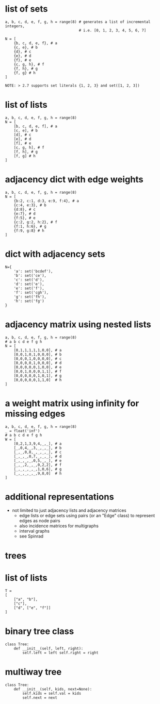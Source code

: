# list of sets
```
a, b, c, d, e, f, g, h = range(8) # generates a list of incremental integers,
                                  # i.e. [0, 1, 2, 3, 4, 5, 6, 7]

N = [
    {b, c, d, e, f}, # a
    {c, e}, # b
    {d}, # c
    {e}, # d
    {f}, # e
    {c, g, h}, # f
    {f, h}, # g
    {f, g} # h
]

NOTE: > 2.7 supports set literals {1, 2, 3} and set([1, 2, 3])
```

# list of lists
```
a, b, c, d, e, f, g, h = range(8) 
N = [
    [b, c, d, e, f], # a
    [c, e], # b
    [d], # c
    [e], # d
    [f], # e
    [c, g, h], # f
    [f, h], # g
    [f, g] # h
]
```

# adjacency dict with edge weights
```
a, b, c, d, e, f, g, h = range(8) 
N = [
    {b:2, c:1, d:3, e:9, f:4}, # a
    {c:4, e:3}, # b
    {d:8}, # c
    {e:7}, # d
    {f:5}, # e
    {c:2, g:2, h:2}, # f
    {f:1, h:6}, # g
    {f:9, g:8} # h
]
```

# dict with adjacency sets
```
N={
    'a': set('bcdef'),
    'b': set('ce'),
    'c': set('d'),
    'd': set('e'),
    'e': set('f'),
    'f': set('cgh'),
    'g': set('fh'),
    'h': set('fg')
}
```

# adjacency matrix using nested lists
```
a, b, c, d, e, f, g, h = range(8)
# a b c d e f g h
N = [
    [0,1,1,1,1,1,0,0], # a
    [0,0,1,0,1,0,0,0], # b
    [0,0,0,1,0,0,0,0], # c
    [0,0,0,0,1,0,0,0], # d
    [0,0,0,0,0,1,0,0], # e
    [0,0,1,0,0,0,1,1], # f
    [0,0,0,0,0,1,0,1], # g
    [0,0,0,0,0,1,1,0]  # h
]
```

# a weight matrix using infinity for missing edges
```
a, b, c, d, e, f, g, h = range(8)
_ = float('inf')
# a b c d e f g h
W = [
    [0,2,1,3,9,4,_,_], # a
    [_,0,4,_,3,_,_,_], # b
    [_,_,0,8,_,_,_,_], # c
    [_,_,_,0,7,_,_,_], # d
    [_,_,_,_,0,5,_,_], # e
    [_,_,2,_,_,0,2,2], # f
    [_,_,_,_,_,1,0,6], # g
    [_,_,_,_,_,9,8,0]  # h
]
```

# additional representations
- not limited to just adjacency lists and adjacency matrices
    - edge lists or edge sets using pairs (or an "Edge" class) to represent edges as node pairs
    - also incidence matrices for multigraphs
    - interval graphs
    - see Spinrad



# trees

# list of lists
```
T =
[
    ["a", "b"],
    ["c"],
    ["d", ["e", "f"]]
]
```

# binary tree class
```
class Tree:
    def __init__(self, left, right):
        self.left = left self.right = right
```

# multiway tree
```
class Tree:
    def __init__(self, kids, next=None):
        self.kids = self.val = kids
        self.next = next
```